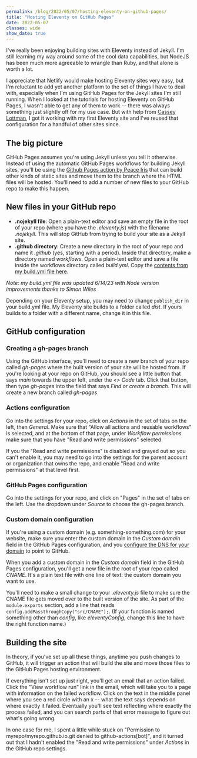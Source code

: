 ```yaml
---
permalink: /blog/2022/05/07/hosting-eleventy-on-github-pages/
title: "Hosting Eleventy on GitHub Pages"
date: 2022-05-07
classes: wide
show_date: true
---
```


I've really been enjoying building sites with Eleventy instead of Jekyll. I'm still learning my way around some of the cool data capabilities, but NodeJS has been much more agreeable to wrangle than Ruby, and that alone is worth a lot.

I appreciate that Netlify would make hosting Eleventy sites very easy, but I'm reluctant to add yet another platform to the set of things I have to deal with, especially when I'm using GitHub Pages for the Jekyll sites I'm still running. When I looked at the tutorials for hosting Eleventy on GitHub Pages, I wasn't able to get any of them to work -- there was always something just slightly off for my use case. But with help from [Cassey Lottman](https://www.cassey.dev/), I got it working with my first Eleventy site and I've reused that configuration for a handful of other sites since.

## The big picture
GitHub Pages assumes you're using Jekyll unless you tell it otherwise. Instead of using the automatic GitHub Pages workflows for building Jekyll sites, you'll be using the [Github Pages action by Peace Iris](https://github.com/peaceiris/actions-gh-pages) that can build other kinds of static sites and move them to the branch where the HTML files will be hosted. You'll need to add a number of new files to your GitHub repo to make this happen.

## New files in your GitHub repo
- **.nojekyll file**: Open a plain-text editor and save an empty file in the root of your repo (where you have the *.eleventy.js*) with the filename *.nojekyll*. This will stop GitHub from trying to build your site as a Jekyll site.
- **.github directory**: Create a new directory in the root of your repo and name it *.github* (yes, starting with a period). Inside that directory, make a directory named *workflows*. Open a plain-text editor and save a file inside the workflows directory called *build.yml*. Copy the [contents from my build.yml file here](https://github.com/quinnanya/quinnanya.github.io/blob/main/.github/workflows/build.yml).

*Note: my build.yml file was updated 6/14/23 with Node version improvements thanks to Simon Wiles*


Depending on your Eleventy setup, you may need to change `publish_dir` in your build.yml file. My Eleventy site builds to a folder called *dist*. If yours builds to a folder with a different name, change it in this file.


## GitHub configuration
### Creating a gh-pages branch
Using the GitHub interface, you'll need to create a new branch of your repo called *gh-pages* where the built version of your site will be hosted from. If you're looking at your repo on GitHub, you should see a little button that says *main* towards the upper left, under the *<> Code* tab. Click that button, then type *gh-pages* into the field that says *Find or create a branch*. This will create a new branch called *gh-pages*

### Actions configuration
Go into the settings for your repo, click on *Actions* in the set of tabs on the left, then *General*. Make sure that "Allow all actions and reusable workflows" is selected, and at the bottom of that page, under *Workflow permissions* make sure that you have "Read and write permissions" selected.

If you the "Read and write permissions" is disabled and grayed out so you can't enable it, you may need to go into the settings for the parent account or organization that owns the repo, and enable "Read and write permissions" at that level first.

### GitHub Pages configuration
Go into the settings for your repo, and click on "Pages" in the set of tabs on the left. Use the dropdown under *Source* to choose the gh-pages branch. 

### Custom domain configuration
If you're using a custom domain (e.g. something-something.com) for your website, make sure you enter the custom domain in the *Custom domain* field in the GitHub Pages configuration, and you [configure the DNS for your domain](https://docs.github.com/en/pages/configuring-a-custom-domain-for-your-github-pages-site/managing-a-custom-domain-for-your-github-pages-site) to point to GitHub.

When you add a custom domain in the *Custom domain* field in the GitHub Pages configuration, you'll get a new file in the root of your repo called *CNAME*. It's a plain text file with one line of text: the custom domain you want to use.

You'll need to make a small change to your *.eleventy.js* file to make sure the CNAME file gets moved over to the built version of the site. As part of the `module.exports` section, add a line that reads `config.addPassthroughCopy("src/CNAME");`. (If your function is named something other than *config*, like *eleventyConfig*, change this line to have the right function name.)

## Building the site
In theory, if you've set up all these things, anytime you push changes to GitHub, it will trigger an action that will build the site and move those files to the GitHub Pages hosting environment.

If everything isn't set up just right, you'll get an email that an action failed. Click the "View workflow run" link in the email, which will take you to a page with information on the failed workflow. Click on the text in the middle panel where you see a red circle with an x -- what the text says depends on where exactly it failed. Eventually you'll see text reflecting where exactly the process failed, and you can search parts of that error message to figure out what's going wrong.

In one case for me, I spent a little while stuck on "Permission to myrepo/myrepo.github.io.git denied to github-actions\[bot\]", and it turned out that I hadn't enabled the "Read and write permissions" under *Actions* in the GitHub repo settings.